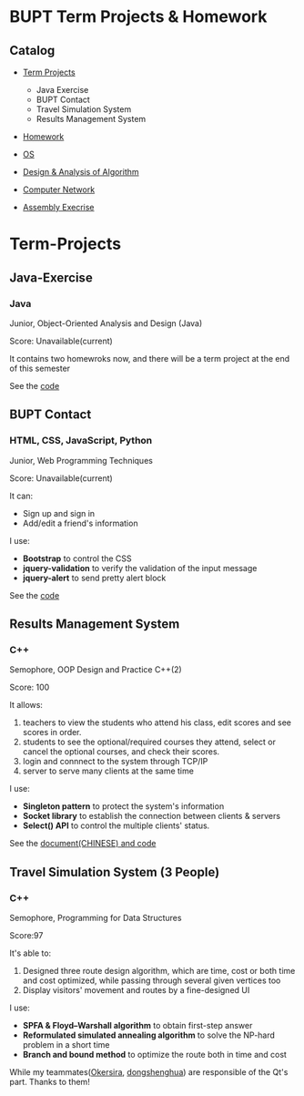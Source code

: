 # BUPT Term Projects & Homework

## Catalog
* [Term Projects](#pro)
  * Java Exercise
  * BUPT Contact
  * Travel Simulation System
  * Results Management System

* [Homework](#Homework)
 * [OS](#OS)
 * [Design & Analysis of Algorithm](#Design&Analysis-of-Algorithm)
 * [Computer Network](#Computer-Network)
 * [Assembly Execrise](#Assembly-Execrise)
       
# <span id="pro">Term-Projects</span>

## Java-Exercise

### Java

Junior, Object-Oriented Analysis and Design (Java)

Score: Unavailable(current)

It contains two homewroks now, and there will be a term project at the end of this semester

See the [code](https://github.com/YeWenting/Java-Exercise)

## BUPT Contact
### HTML, CSS, JavaScript, Python

Junior, Web Programming Techniques

Score: Unavailable(current)

It can:
* Sign up and sign in
* Add/edit a friend's information

I use:
* __Bootstrap__ to control the CSS
* __jquery-validation__ to verify the validation of the input message
* __jquery-alert__ to send pretty alert block

See the [code](https://github.com/YeWenting/yewenting.github.com)

## Results Management System
### C++

Semophore, OOP Design and Practice C++(2)

Score: 100

It allows:
1. teachers to view the students who attend his class, edit scores and see scores in order.
2. students to see the optional/required courses they attend, select or cancel the optional courses, and check their scores.
3. login and connnect to the system through TCP/IP
4. server to serve many clients at the same time

I use:
* __Singleton pattern__ to protect the system's information
* __Socket library__ to establish the connection between clients & servers
* __Select() API__ to control the multiple clients' status.

See the [document(CHINESE) and code](https://github.com/YeWenting/Results-Management-System)

## Travel Simulation System (3 People)
### C++

Semophore, Programming for Data Structures

Score:97

It's able to:
1. Designed three route design algorithm, which are time, cost or both time and cost optimized, while passing through several given vertices too
2. Display visitors' movement and routes by a fine-designed UI

I use:
* __SPFA & Floyd–Warshall algorithm__ to obtain first-step answer
* __Reformulated simulated annealing algorithm__ to solve the NP-hard problem in a short time
* __Branch and bound method__ to optimize the route both in time and cost

While my teammates([Okersira](https://github.com/Okersira), [dongshenghua](https://github.com/dongshenghua?tab=following)) are responsible of the Qt's part. Thanks to them!

